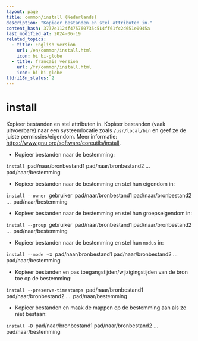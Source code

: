 ```yaml
---
layout: page
title: common/install (Nederlands)
description: "Kopieer bestanden en stel attributen in."
content_hash: 3737e1124f475760735c514ff61fc2d651e0945a
last_modified_at: 2024-06-19
related_topics:
  - title: English version
    url: /en/common/install.html
    icon: bi bi-globe
  - title: français version
    url: /fr/common/install.html
    icon: bi bi-globe
tldri18n_status: 2
---
```

# install

Kopieer bestanden en stel attributen in.
Kopieer bestanden (vaak uitvoerbare) naar een systeemlocatie zoals `/usr/local/bin` en geef ze de juiste permissies/eigendom.
Meer informatie: <https://www.gnu.org/software/coreutils/install>.

- Kopieer bestanden naar de bestemming:

`install `<span class="tldr-var badge badge-pill bg-dark-lm bg-white-dm text-white-lm text-dark-dm font-weight-bold">pad/naar/bronbestand1 pad/naar/bronbestand2 ...</span>` `<span class="tldr-var badge badge-pill bg-dark-lm bg-white-dm text-white-lm text-dark-dm font-weight-bold">pad/naar/bestemming</span>

- Kopieer bestanden naar de bestemming en stel hun eigendom in:

`install --owner `<span class="tldr-var badge badge-pill bg-dark-lm bg-white-dm text-white-lm text-dark-dm font-weight-bold">gebruiker</span>` `<span class="tldr-var badge badge-pill bg-dark-lm bg-white-dm text-white-lm text-dark-dm font-weight-bold">pad/naar/bronbestand1 pad/naar/bronbestand2 ...</span>` `<span class="tldr-var badge badge-pill bg-dark-lm bg-white-dm text-white-lm text-dark-dm font-weight-bold">pad/naar/bestemming</span>

- Kopieer bestanden naar de bestemming en stel hun groepseigendom in:

`install --group `<span class="tldr-var badge badge-pill bg-dark-lm bg-white-dm text-white-lm text-dark-dm font-weight-bold">gebruiker</span>` `<span class="tldr-var badge badge-pill bg-dark-lm bg-white-dm text-white-lm text-dark-dm font-weight-bold">pad/naar/bronbestand1 pad/naar/bronbestand2 ...</span>` `<span class="tldr-var badge badge-pill bg-dark-lm bg-white-dm text-white-lm text-dark-dm font-weight-bold">pad/naar/bestemming</span>

- Kopieer bestanden naar de bestemming en stel hun `modus` in:

`install --mode `<span class="tldr-var badge badge-pill bg-dark-lm bg-white-dm text-white-lm text-dark-dm font-weight-bold">+x</span>` `<span class="tldr-var badge badge-pill bg-dark-lm bg-white-dm text-white-lm text-dark-dm font-weight-bold">pad/naar/bronbestand1 pad/naar/bronbestand2 ...</span>` `<span class="tldr-var badge badge-pill bg-dark-lm bg-white-dm text-white-lm text-dark-dm font-weight-bold">pad/naar/bestemming</span>

- Kopieer bestanden en pas toegangstijden/wijzigingstijden van de bron toe op de bestemming:

`install --preserve-timestamps `<span class="tldr-var badge badge-pill bg-dark-lm bg-white-dm text-white-lm text-dark-dm font-weight-bold">pad/naar/bronbestand1 pad/naar/bronbestand2 ...</span>` `<span class="tldr-var badge badge-pill bg-dark-lm bg-white-dm text-white-lm text-dark-dm font-weight-bold">pad/naar/bestemming</span>

- Kopieer bestanden en maak de mappen op de bestemming aan als ze niet bestaan:

`install -D `<span class="tldr-var badge badge-pill bg-dark-lm bg-white-dm text-white-lm text-dark-dm font-weight-bold">pad/naar/bronbestand1 pad/naar/bronbestand2 ...</span>` `<span class="tldr-var badge badge-pill bg-dark-lm bg-white-dm text-white-lm text-dark-dm font-weight-bold">pad/naar/bestemming</span>
